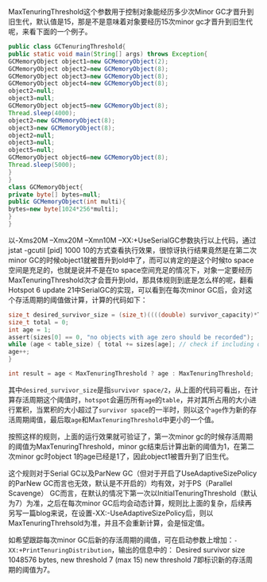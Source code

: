 
MaxTenuringThreshold这个参数用于控制对象能经历多少次Minor GC才晋升到旧生代，默认值是15，那是不是意味着对象要经历15次minor gc才晋升到旧生代呢，来看下面的一个例子。
```java
public class GCTenuringThreshold{
public static void main(String[] args) throws Exception{
GCMemoryObject object1=new GCMemoryObject(2);
GCMemoryObject object2=new GCMemoryObject(8);
GCMemoryObject object3=new GCMemoryObject(8);
GCMemoryObject object4=new GCMemoryObject(8);
object2=null;
object3=null;
GCMemoryObject object5=new GCMemoryObject(8);
Thread.sleep(4000);
object2=new GCMemoryObject(8);
object3=new GCMemoryObject(8);
object2=null;
object3=null;
object5=null;
GCMemoryObject object6=new GCMemoryObject(8);
Thread.sleep(5000);
}
}
class GCMemoryObject{
private byte[] bytes=null;
public GCMemoryObject(int multi){
bytes=new byte[1024*256*multi];
}
}
```

以-Xms20M –Xmx20M –Xmn10M –XX:+UseSerialGC参数执行以上代码，通过jstat -gcutil [pid] 1000 10的方式查看执行效果，很惊讶执行结果竟然是在第二次minor GC的时候object1就被晋升到old中了，而可以肯定的是这个时候to space空间是充足的，也就是说并不是在to space空间充足的情况下，对象一定要经历MaxTenuringThreshold次才会晋升到old，那具体规则到底是怎么样的呢，翻看Hotspot 6 update 21中SerialGC的实现，可以看到在每次minor GC后，会对这个存活周期的阈值做计算，计算的代码如下：
```c
size_t desired_survivor_size = (size_t)((((double) survivor_capacity)*TargetSurvivorRatio)/100);
size_t total = 0;
int age = 1;
assert(sizes[0] == 0, "no objects with age zero should be recorded");
while (age < table_size) { total += sizes[age]; // check if including objects of age 'age' made us pass the desired // size, if so 'age' is the new threshold if (total > desired_survivor_size) break;
age++;
}

int result = age < MaxTenuringThreshold ? age : MaxTenuringThreshold;
```
其中`desired_survivor_size`是指`survivor space/2`，从上面的代码可看出，在计算存活周期这个阈值时，`hotspot`会遍历所有`age`的`table`，并对其所占用的大小进行累积，当累积的大小超过了`survivor space`的一半时，则以这个`age`作为新的存活周期阈值，最后取`age`和M`axTenuringThreshold`中更小的一个值。

按照这样的规则，上面的运行效果就可验证了，第一次minor gc的时候存活周期的阈值为MaxTenuringThreshold，minor gc结束后计算出新的阈值为1，在第二次minor gc时object 1的age已经是1了，因此object1被晋升到了旧生代。

这个规则对于Serial GC以及ParNew GC（但对于开启了UseAdaptiveSizePolicy的ParNew GC而言也无效，默认是不开启的）均有效，对于PS（Parallel Scavenge） GC而言，在默认的情况下第一次以InitialTenuringThreshold（默认为7）为准，之后在每次minor GC后均会动态计算，规则比上面的复杂，后续再另写一篇blog来说，在设置-XX:-UseAdaptiveSizePolicy后，则以MaxTenuringThrehsold为准，并且不会重新计算，会是恒定值。

如希望跟踪每次minor GC后新的存活周期的阈值，可在启动参数上增加：`-XX:+PrintTenuringDistribution`，输出的信息中的：
Desired survivor size 1048576 bytes, new threshold 7 (max 15)
new threshold 7即标识新的存活周期的阈值为7。
